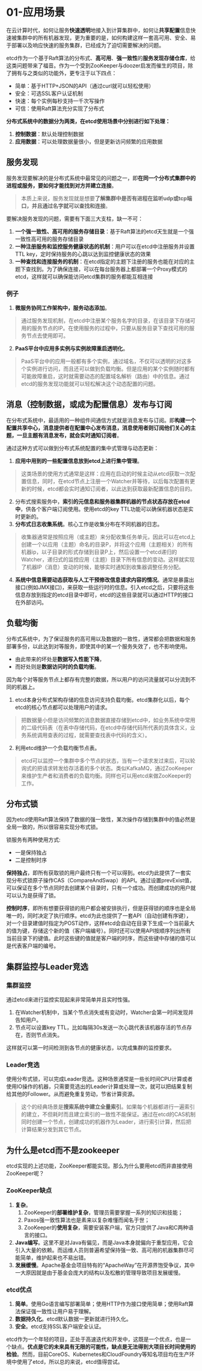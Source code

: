 # 01-应用场景

在云计算时代，如何让服务**快速透明**地接入到计算集群中，如何让**共享配置**信息快速被集群中的所有机器发现，更为重要的是，如何构建这样一套高可用、安全、易于部署以及响应快速的服务集群，已经成为了迫切需要解决的问题。

etcd作为一个基于Raft算法的分布式、**高可用**、**强一致性**的**服务发现存储仓库**，给这类问题带来了福音。作为一个受到ZooKeeper与doozer启发而催生的项目，除了拥有与之类似的功能外，更专注于以下四点：

- 简单：基于HTTP+JSON的API（通过curl就可以轻松使用）
- 安全：可选SSL客户认证机制
- 快速：每个实例每秒支持一千次写操作
- 可信：使用Raft算法充分实现了分布式

**分布式系统中的数据分为两类，在etcd使用场景中分别进行如下处理：**

1. **控制数据**：默认处理控制数据
2. **应用数据**：可以处理数据量很小，但是更新访问频繁的应用数据

## 服务发现

服务发现要解决的是分布式系统中最常见的问题之一，即**在同一个分布式集群中的进程或服务，要如何才能找到对方并建立连接**。
> 本质上来说，服务发现就是想要**了解集群中是否有进程在监听udp或tcp端口，并且通过名字就可以查找和连接**。

要解决服务发现的问题，需要有下面三大支柱，缺一不可：

1. **一个强一致性、高可用的服务存储目录**：基于Raft算法的etcd天生就是一个强一致性高可用的服务存储目录
2. **一种注册服务和监控服务健康状态的机制**：用户可以在etcd中注册服务并设置TTL key，定时保持服务的心跳以达到监控健康状态的效果
3. **一种查找和连接服务的机制**：在etcd指定的主题下注册的服务也能在对应的主题下查找到。为了确保连接，可以在每台服务器上都部署一个Proxy模式的etcd，这样就可以确保能访问etcd集群的服务都能互相连接

### 例子

1. **微服务协同工作架构中，服务动态添加**。
> 通过服务发现机制，在etcd中注册某个服务名字的目录，在该目录下存储可用的服务节点的IP。在使用服务的过程中，只要从服务目录下查找可用的服务节点去使用即可。
2. **PaaS平台中应用多实例与实例故障重启透明化**。
> PaaS平台中的应用一般都有多个实例，通过域名，不仅可以透明的对这多个实例进行访问，而且还可以做到负载均衡。但是应用的某个实例随时都有可能故障重启，这时就需要动态的配置域名解析（路由）中的信息。通过etcd的服务发现功能就可以轻松解决这个动态配置的问题。

## 消息（控制数据，或成为配置信息）发布与订阅

在分布式系统中，最适用的一种组件间通信方式就是消息发布与订阅。即**构建一个配置共享中心，消息提供者在配置中心发布消息，消息使用者则订阅他们关心的主题，一旦主题有消息发布，就会实时通知订阅者**。

通过这种方式可以做到分布式系统配置的集中式管理与动态更新：
1. **应用中用到的一些配置信息放到etcd上进行集中管理**。
> 这类场景的使用方式通常是这样：应用在启动的时候主动从etcd获取一次配置信息，同时，在etcd节点上注册一个Watcher并等待，以后每次配置有更新的时候，etcd都会实时通知订阅者，以此达到获取最新配置信息的目的。
2. 分布式搜索服务中，**索引的元信息和服务器集群机器的节点状态存放在etcd中**，供各个客户端订阅使用。使用etcd的key TTL功能可以确保机器状态是实时更新的。
3. **分布式日志收集系统**。核心工作是收集分布在不同机器的日志。
> 收集器通常是按照应用（或主题）来分配收集任务单元，因此可以在etcd上创建一个以应用（主题）命名的目录P，并将这个应用（主题相关）的所有机器ip，以子目录的形式存储到目录P上，然后设置一个etcd递归的Watcher，递归式的监控应用（主题）目录下所有信息的变动。这样就实现了机器IP（消息）变动的时候，能够实时通知到收集器调整任务分配。
4. **系统中信息需要动态获取与人工干预修改信息请求内容的情况**。通常是暴露出接口(例如JMX接口)，来获取一些运行时的信息。引入etcd之后，只要将这些信息存放到指定的etcd目录中即可，etcd的这些目录就可以通过HTTP的接口在外部访问。

## 负载均衡

分布式系统中，为了保证服务的高可用以及数据的一致性，通常都会把数据和服务部署多份，以此达到对等服务，即使其中的某一个服务失效了，也不影响使用。
- 由此带来的坏处是**数据写入性能下降**，
- 而好处则是**数据访问时的负载均衡**。

因为每个对等服务节点上都存有完整的数据，所以用户的访问流量就可以分流到不同的机器上。

1. etcd本身分布式架构存储的信息访问支持负载均衡。etcd集群化以后，每个etcd的核心节点都可以处理用户的请求。
> 把数据量小但是访问频繁的消息数据直接存储到etcd中，如业务系统中常用的二级代码表（在表中存储代码，在etcd中存储代码所代表的具体含义，业务系统调用查表的过程，就需要查找表中代码的含义）。
2. 利用etcd维护一个负载均衡节点表。
> etcd可以监控一个集群中多个节点的状态，当有一个请求发过来后，可以轮询式的把请求转发给存活着的多个状态。类似KafkaMQ，通过ZooKeeper来维护生产者和消费者的负载均衡。同样也可以用etcd来做ZooKeeper的工作。

## 分布式锁

因为etcd使用Raft算法保持了数据的强一致性，某次操作存储到集群中的值必然是全局一致的，所以很容易实现分布式锁。

锁服务有两种使用方式:

- 一是保持独占
- 二是控制时序

**保持独占**，即所有获取锁的用户最终只有一个可以得到。etcd为此提供了一套实现分布式锁原子操作CAS（CompareAndSwap）的API。通过设置prevExist值，可以保证在多个节点同时去创建某个目录时，只有一个成功。而创建成功的用户就可以认为是获得了锁。

**控制时序**，即所有想要获得锁的用户都会被安排执行，但是获得锁的顺序也是全局唯一的，同时决定了执行顺序。etcd为此也提供了一套API（自动创建有序键），对一个目录建值时指定为POST动作，这样etcd会自动在目录下生成一个当前最大的值为键，存储这个新的值（客户端编号）。同时还可以使用API按顺序列出所有当前目录下的键值。此时这些键的值就是客户端的时序，而这些键中存储的值可以是代表客户端的编号。

## 集群监控与Leader竞选

### 集群监控

通过etcd来进行监控实现起来非常简单并且实时性强。

1. 在Watcher机制中，当某个节点消失或有变动时，Watcher会第一时间发现并告知用户。
2. 节点可以设置key TTL，比如每隔30s发送一次心跳代表该机器存活的节点存在，否则节点消失。

这样就可以第一时间检测到各节点的健康状态，以完成集群的监控要求。

### Leader竞选

使用分布式锁，可以完成Leader竞选。这种场景通常是一些长时间CPU计算或者使用IO操作的机器，只需要竞选出的Leader计算或处理一次，就可以把结果复制给其他的Follower。从而避免重复劳动，节省计算资源。

> 这个的经典场景是**搜索系统中建立全量索引**。如果每个机器都进行一遍索引的建立，不但耗时而且建立索引的一致性不能保证。通过在etcd的CAS机制同时创建一个节点，创建成功的机器作为Leader，进行索引计算，然后把计算结果分发到其它节点。

## 为什么是etcd而不是zookeeper

etcd实现的上述功能，ZooKeeper都能实现。那么为什么要用etcd而非直接使用ZooKeeper呢？

### ZooKeeper缺点

1. **复杂**。
   1. ZooKeeper的**部署维护复杂**，管理员需要掌握一系列的知识和技能；
   2. Paxos强一致性算法也是素来以复杂难懂而闻名于世；
   3. ZooKeeper的**使用复杂**，需要安装客户端，官方只提供了Java和C两种语言的接口。
2. **Java编写**。这里不是对Java有偏见，而是Java本身就偏向于重型应用，它会引入大量的依赖。而运维人员则普遍希望保持强一致、高可用的机器集群尽可能简单，维护起来也不易出错。
3. **发展缓慢**。Apache基金会项目特有的“ApacheWay”在开源界饱受争议，其中一大原因就是由于基金会庞大的结构以及松散的管理导致项目发展缓慢。

### etcd优点

1. **简单**。使用Go语言编写部署简单；使用HTTP作为接口使用简单；使用Raft算法保证强一致性让用户易于理解。
2. **数据持久化**。etcd默认数据一更新就进行持久化。
3. **安全**。etcd支持SSL客户端安全认证。

etcd作为一个年轻的项目，正处于高速迭代和开发中，这既是一个优点，也是一个缺点。**优点是它的未来具有无限的可能性，缺点是无法得到大项目长时间使用的检验**。然而，目前CoreOS、Kubernetes和CloudFoundry等知名项目均在生产环境中使用了etcd，所以总的来说，etcd值得尝试。